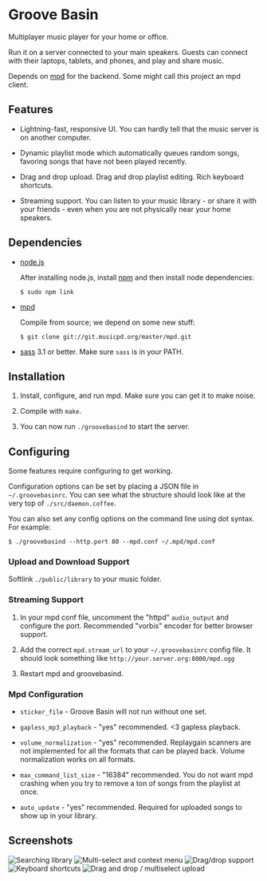 # Groove Basin

Multiplayer music player for your home or office.

Run it on a server connected to your main speakers. Guests can connect with
their laptops, tablets, and phones, and play and share music.

Depends on [mpd](http://musicpd.org) for the backend. Some might call this
project an mpd client.

## Features

* Lightning-fast, responsive UI. You can hardly tell that the music server is
  on another computer.

* Dynamic playlist mode which automatically queues random songs, favoring
  songs that have not been played recently.

* Drag and drop upload. Drag and drop playlist editing. Rich keyboard
  shortcuts.

* Streaming support. You can listen to your music library - or share it with
  your friends - even when you are not physically near your home speakers.

## Dependencies

* [node.js](http://nodejs.org)

    After installing node.js, install [npm](http://npmjs.org) and then
    install node dependencies:

    ```
    $ sudo npm link
    ```

* [mpd](http://musicpd.org)

    Compile from source; we depend on some new stuff:

    ```
    $ git clone git://git.musicpd.org/master/mpd.git
    ```

* [sass](http://sass-lang.com) 3.1 or better. Make sure `sass` is in your PATH.

## Installation

1. Install, configure, and run mpd. Make sure you can get it to make noise.

2. Compile with `make`.

3. You can now run `./groovebasind` to start the server.

## Configuring

Some features require configuring to get working.

Configuration options can be set by placing a JSON file in `~/.groovebasinrc`.
You can see what the structure should look like at the very top of
`./src/daemon.coffee`.

You can also set any config options on the command line using dot syntax. For
example:

```
$ ./groovebasind --http.port 80 --mpd.conf ~/.mpd/mpd.conf
```

### Upload and Download Support

Softlink `./public/library` to your music folder.

### Streaming Support

1. In your mpd conf file, uncomment the "httpd" `audio_output` and configure
   the port. Recommended "vorbis" encoder for better browser support.

2. Add the correct `mpd.stream_url` to your `~/.groovebasinrc` config file.
   It should look something like `http://your.server.org:8000/mpd.ogg`

3. Restart mpd and groovebasind.

### Mpd Configuration

* `sticker_file` - Groove Basin will not run without one set.

* `gapless_mp3_playback` - "yes" recommended. <3 gapless playback.

* `volume_normalization` - "yes" recommended. Replaygain scanners are not
  implemented for all the formats that can be played back. Volume normalization
  works on all formats.

* `max_command_list_size` - "16384" recommended. You do not want mpd crashing
  when you try to remove a ton of songs from the playlist at once.

* `auto_update` - "yes" recommended. Required for uploaded songs to show up
  in your library.

## Screenshots

![Searching library](http://www.superjoesoftware.com/temp/groove-basin-5.png)
![Multi-select and context menu](http://www.superjoesoftware.com/temp/groove-basin-2.png)
![Drag/drop support](http://www.superjoesoftware.com/temp/groove-basin-3.png)
![Keyboard shortcuts](http://www.superjoesoftware.com/temp/groove-basin-4.png)
![Drag and drop / multiselect upload](http://www.superjoesoftware.com/temp/groove-basin-1.png)


